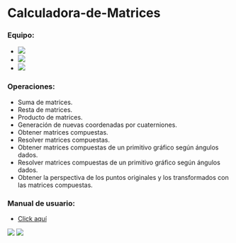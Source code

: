 # Calculadora-de-Matrices

### **Equipo:**

+ **<img src="https://img.shields.io/badge/Sofía_Tanahirí_De_León_Guzmán-Grupo_51-77DD77">**
+ **<img src="https://img.shields.io/badge/Christian_Eduardo_Salazar_Fuentes-Grupo_51-77DD77">**
+ **<img src="https://img.shields.io/badge/Roxanna_Abigail_Mendoza_González-Grupo_53-80CEE1">**


### **Operaciones:**
- Suma de matrices.
- Resta de matrices.
- Producto de matrices.
- Generación de nuevas coordenadas por cuaterniones.
- Obtener matrices compuestas.
- Resolver matrices compuestas.
- Obtener matrices compuestas de un primitivo gráfico según ángulos dados.
- Resolver matrices compuestas de un primitivo gráfico según ángulos dados.
- Obtener la perspectiva de los puntos originales y los transformados con las matrices compuestas.
### **Manual de usuario:**
- <a href="https://uanledu-my.sharepoint.com/:p:/g/personal/roxanna_mendozag_uanl_edu_mx/EcWgpmA7vbpLgwb2ulVNdGgBvmi6ibotuu6xbKK3y8MA1w">Click aquí</a>

<img src="https://img.shields.io/badge/C%2B%2B-00599C?style=for-the-badge&logo=c%2B%2B&logoColor=white" /> <img src="https://img.shields.io/badge/Visual_Studio-5C2D91?style=for-the-badge&logo=visual%20studio&logoColor=white"/>
